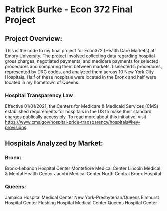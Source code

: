 # Patrick Burke - Econ 372 Final Project

## Project Overview:
  This is the code to my final project for Econ372 (Health Care Markets) at Emory University. The project involved collecting data regarding hospital gross charges, negotiated payments, and medicare payments for selected procedures and comparing them between markets. I selected 5 procedures, represented by DRG codes, and analyzed them across 10 New York City Hospitals. Half of these hospitals were located in the Bronx and half were located in my hometown of Queens.
  
### Hospital Transparency Law

  Effective 01/01/2021, the Centers for Medicare & Medicaid Services (CMS) established requirements for hospitals in the US to make their standard charges publically accessibly. To read more about this initiative, visit https://www.cms.gov/hospital-price-transparency/hospitals#key-provisions.
  
## Hospitals Analyzed by Market:

### Bronx:

Bronx-Lebanon Hospital Center
Montefiore Medical Center
Lincoln Medical & Mental Health Center
Jacobi Medical Center
North Central Bronx Hospital

### Queens:

Jamaica Hospital Medical Center
New York-Presbyterian/Queens
Elmhurst Hospital Center
Flushing Hospital Medical Center
Queens Hospital Center
